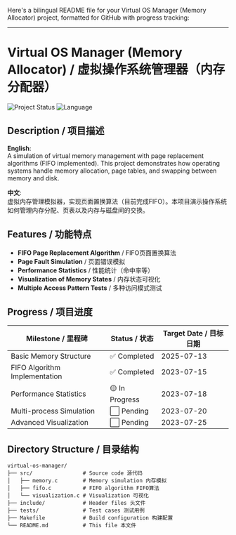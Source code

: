 Here's a bilingual README file for your Virtual OS Manager (Memory Allocator) project, formatted for GitHub with progress tracking:

---

# Virtual OS Manager (Memory Allocator) / 虚拟操作系统管理器（内存分配器）

![Project Status](https://img.shields.io/badge/status-in%20development-yellow) 
![Language](https://img.shields.io/badge/language-C%2FC%2B%2B-blue)

## Description / 项目描述

**English**:  
A simulation of virtual memory management with page replacement algorithms (FIFO implemented). This project demonstrates how operating systems handle memory allocation, page tables, and swapping between memory and disk.

**中文**:  
虚拟内存管理模拟器，实现页面置换算法（目前完成FIFO）。本项目演示操作系统如何管理内存分配、页表以及内存与磁盘间的交换。

## Features / 功能特点

- **FIFO Page Replacement Algorithm** / FIFO页面置换算法
- **Page Fault Simulation** / 页面错误模拟
- **Performance Statistics** / 性能统计（命中率等）
- **Visualization of Memory States** / 内存状态可视化
- **Multiple Access Pattern Tests** / 多种访问模式测试

## Progress / 项目进度

| Milestone / 里程碑            | Status / 状态 | Target Date / 目标日期 |
| ----------------------------- | ------------- | ---------------------- |
| Basic Memory Structure        | ✅ Completed   | 2025-07-13             |
| FIFO Algorithm Implementation | ✅ Completed   | 2023-07-15             |
| Performance Statistics        | 🟡 In Progress | 2023-07-18             |
| Multi-process Simulation      | ⬜ Pending     | 2023-07-20             |
| Advanced Visualization        | ⬜ Pending     | 2023-07-25             |

## Directory Structure / 目录结构

```
virtual-os-manager/
├── src/                # Source code 源代码
│   ├── memory.c        # Memory simulation 内存模拟
│   ├── fifo.c          # FIFO algorithm FIFO算法
│   └── visualization.c # Visualization 可视化
├── include/            # Header files 头文件
├── tests/              # Test cases 测试用例
├── Makefile            # Build configuration 构建配置
└── README.md           # This file 本文件
```
